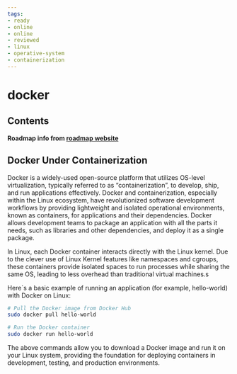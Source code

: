 ```yaml
---
tags:
- ready
- online
- online
- reviewed
- linux
- operative-system
- containerization
---
```


# docker

## Contents

__Roadmap info from [roadmap website](https://roadmap.sh/linux/containerization/docker)__

## Docker Under Containerization

Docker is a widely-used open-source platform that utilizes OS-level virtualization, typically referred to as “containerization”, to develop, ship, and run applications effectively. Docker and containerization, especially within the Linux ecosystem, have revolutionized software development workflows by providing lightweight and isolated operational environments, known as containers, for applications and their dependencies. Docker allows development teams to package an application with all the parts it needs, such as libraries and other dependencies, and deploy it as a single package.

In Linux, each Docker container interacts directly with the Linux kernel. Due to the clever use of Linux Kernel features like namespaces and cgroups, these containers provide isolated spaces to run processes while sharing the same OS, leading to less overhead than traditional virtual machines.s

Here`s a basic example of running an application (for example, hello-world) with Docker on Linux:

```bash
# Pull the Docker image from Docker Hub
sudo docker pull hello-world

# Run the Docker container
sudo docker run hello-world

```

The above commands allow you to download a Docker image and run it on your Linux system, providing the foundation for deploying containers in development, testing, and production environments.
